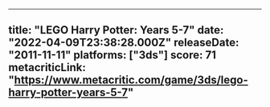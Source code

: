 
---
title: "LEGO Harry Potter: Years 5-7"
date: "2022-04-09T23:38:28.000Z"
releaseDate: "2011-11-11"
platforms: ["3ds"]
score: 71
metacriticLink: "https://www.metacritic.com/game/3ds/lego-harry-potter-years-5-7"
---
